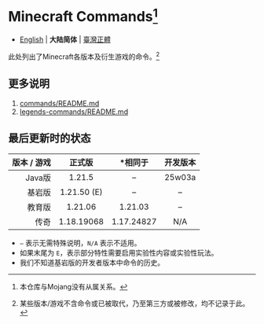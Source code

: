 # Minecraft Commands[^1]
* [English](README.md) | **大陆简体** | [臺灣正體](README-tw.md)

此处列出了Minecraft各版本及衍生游戏的命令。[^2]

## 更多说明
1. [commands/README.md](commands/README.md)
2. [legends-commands/README.md](legends-commands/README.md)

## 最后更新时的状态
| 版本 / 游戏 |     正式版     |    *相同于    |  开发版本  |
|--------:|:-----------:|:----------:|:------:|
|   Java版 |   1.21.5    |     –      | 25w03a |
|     基岩版 | 1.21.50 (E) |     –      |   –    |
|     教育版 |   1.21.06   |  1.21.03   |   –    |
|      传奇 | 1.18.19068  | 1.17.24827 |  N/A   |
* `–` 表示无需特殊说明，`N/A` 表示不适用。
* 如果末尾为 `E`，表示部分特性需要启用实验性内容或实验性玩法。
* 我们不知道基岩版的开发者版本中命令的历史。

[^1]: 本仓库与Mojang没有从属关系。
[^2]: 某些版本/游戏不含命令或已被取代，乃至第三方或被修改，均不记录于此。
